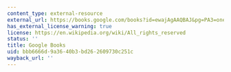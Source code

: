 ```yaml
---
content_type: external-resource
external_url: https://books.google.com/books?id=ewajAgAAQBAJ&pg=PA3=onepage#v=onepage&q&f=false
has_external_license_warning: true
license: https://en.wikipedia.org/wiki/All_rights_reserved
status: ''
title: Google Books
uid: bbb6666d-9a36-40b3-bd26-2609730c251c
wayback_url: ''
---
```

